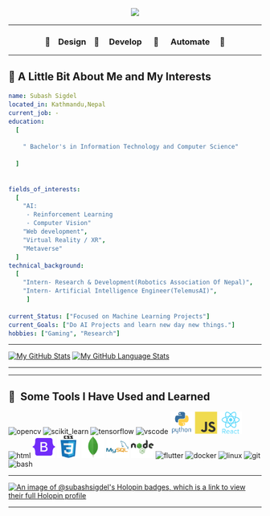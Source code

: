 
<p align="center">
  <img src="https://capsule-render.vercel.app/api?type=waving&color=black&text=5uba5h&height=100&section=header"/>
</p>

---

<h3 align="center">🥅 &nbsp;&nbsp;&nbsp;Design&nbsp;&nbsp;&nbsp;&nbsp;🔭&nbsp;&nbsp;&nbsp;&nbsp;   Develop &nbsp;&nbsp;&nbsp;&nbsp;  🌱 &nbsp;&nbsp;&nbsp;&nbsp;   Automate &nbsp;&nbsp;&nbsp;&nbsp;👯</h3>

---



<h2>👋&nbsp;A Little Bit About Me and My Interests</h2>

```yaml
name: Subash Sigdel
located_in: Kathmandu,Nepal
current_job: -
education:
  [
   
    " Bachelor's in Information Technology and Computer Science"
    
  ]


fields_of_interests:
  [
    "AI:
     - Reinforcement Learning
     - Computer Vision"
    "Web development",
    "Virtual Reality / XR",
    "Metaverse"
  ]
technical_background:
  [
    "Intern- Research & Development(Robotics Association Of Nepal)",
    "Intern- Artificial Intelligence Engineer(TelemusAI)",
     ]
  
current_Status: ["Focused on Machine Learning Projects"]
current_Goals: ["Do AI Projects and learn new day new things."]
hobbies: ["Gaming", "Research"]
```
  
---  




[![My GitHub Stats](https://github-readme-stats.vercel.app/api/?username=subashsigdel&count_private=true&theme=tokyonight&showicons=true)]()
[![My GitHub Language Stats](https://github-readme-stats.vercel.app/api/top-langs/?username=subashsigdel&langs_count=4&theme=tokyonight)]()



-----



---  
  
<h2> 🚀 &nbsp;Some Tools I Have Used and Learned</h2>
<p align="left">
<img  src="https://www.vectorlogo.zone/logos/opencv/opencv-icon.svg" alt="opencv" width="50"/> 
<img  src="https://upload.wikimedia.org/wikipedia/commons/0/05/Scikit_learn_logo_small.svg" alt="scikit_learn" width="50"/>
<img src="https://www.vectorlogo.zone/logos/tensorflow/tensorflow-icon.svg" alt="tensorflow" width="50"/>
<img src="https://cdn.jsdelivr.net/gh/devicons/devicon/icons/vscode/vscode-original.svg" alt="vscode" width="45" height="45"/>
<img src="https://raw.githubusercontent.com/devicons/devicon/master/icons/python/python-original-wordmark.svg" alt="python" width="45" height="45" />
<img src="https://raw.githubusercontent.com/devicons/devicon/master/icons/javascript/javascript-original.svg" alt="javascript" width="45" height="45" />
<img src="https://raw.githubusercontent.com/devicons/devicon/master/icons/react/react-original-wordmark.svg" alt="react" width="45" height="45" />
<img src="https://cdn.jsdelivr.net/gh/devicons/devicon/icons/html5/html5-original.svg" alt="html" width="45" height="45"/>
<img src="https://raw.githubusercontent.com/devicons/devicon/master/icons/bootstrap/bootstrap-plain.svg" alt="bootstrap" width="45" height="45" />
<img src="https://raw.githubusercontent.com/devicons/devicon/master/icons/css3/css3-original-wordmark.svg" alt="css3" width="45" height="45" />
<img src="https://raw.githubusercontent.com/devicons/devicon/master/icons/mongodb/mongodb-original.svg" alt="mongodb" width="45" height="45" />
<img src="https://raw.githubusercontent.com/devicons/devicon/master/icons/mysql/mysql-original-wordmark.svg" alt="mysql" width="45" height="45" />
<img src="https://raw.githubusercontent.com/devicons/devicon/master/icons/nodejs/nodejs-original-wordmark.svg" alt="nodejs" width="45" height="45" />
<img src="https://cdn.jsdelivr.net/gh/devicons/devicon/icons/flutter/flutter-original.svg" alt="flutter" width="45" height="45"/>
<img src="https://cdn.jsdelivr.net/gh/devicons/devicon/icons/docker/docker-original.svg" alt="docker" width="45" height="45"/>
<img src="https://cdn.jsdelivr.net/gh/devicons/devicon/icons/linux/linux-original.svg" alt="linux" width="45" height="45"/>       
<img src="https://cdn.jsdelivr.net/gh/devicons/devicon/icons/git/git-original.svg" alt="git" width="45" height="45"/>
<img src="https://cdn.jsdelivr.net/gh/devicons/devicon/icons/bash/bash-original.svg" alt="bash" width="45" height="45"/>
<!-- <img src="https://cdn.jsdelivr.net/gh/devicons/devicon/icons/figma/figma-original.svg" alt="figma" width="45" height="45"/>   -->
</p>

---
[![An image of @subashsigdel's Holopin badges, which is a link to view their full Holopin profile](https://holopin.me/subashsigdel)](https://holopin.io/@subashsigdel)

---

